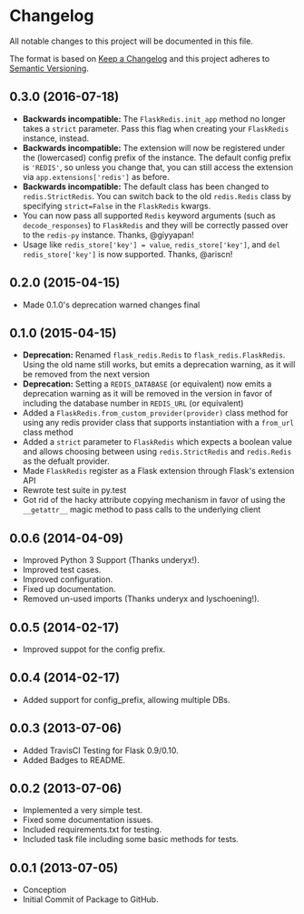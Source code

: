 # Changelog

All notable changes to this project will be documented in this file.

The format is based on [Keep a Changelog](http://keepachangelog.com/en/1.0.0/)
and this project adheres to [Semantic Versioning](http://semver.org/spec/v2.0.0.html).

## 0.3.0 (2016-07-18)

  - **Backwards incompatible:** The `FlaskRedis.init_app` method no
    longer takes a `strict` parameter. Pass this flag when creating your
    `FlaskRedis` instance, instead.
  - **Backwards incompatible:** The extension will now be registered
    under the (lowercased) config prefix of the instance. The default
    config prefix is `'REDIS'`, so unless you change that, you can still
    access the extension via `app.extensions['redis']` as before.
  - **Backwards incompatible:** The default class has been changed to
    `redis.StrictRedis`. You can switch back to the old `redis.Redis`
    class by specifying `strict=False` in the `FlaskRedis` kwargs.
  - You can now pass all supported `Redis` keyword arguments (such as
    `decode_responses`) to `FlaskRedis` and they will be correctly
    passed over to the `redis-py` instance. Thanks, @giyyapan\!
  - Usage like `redis_store['key'] = value`, `redis_store['key']`, and
    `del redis_store['key']` is now supported. Thanks, @ariscn\!

## 0.2.0 (2015-04-15)

  - Made 0.1.0's deprecation warned changes final

## 0.1.0 (2015-04-15)

  - **Deprecation:** Renamed `flask_redis.Redis` to
    `flask_redis.FlaskRedis`. Using the old name still works, but emits
    a deprecation warning, as it will be removed from the next version
  - **Deprecation:** Setting a `REDIS_DATABASE` (or equivalent) now
    emits a deprecation warning as it will be removed in the version in
    favor of including the database number in `REDIS_URL` (or
    equivalent)
  - Added a `FlaskRedis.from_custom_provider(provider)` class method for
    using any redis provider class that supports instantiation with a
    `from_url` class method
  - Added a `strict` parameter to `FlaskRedis` which expects a boolean
    value and allows choosing between using `redis.StrictRedis` and
    `redis.Redis` as the defualt provider.
  - Made `FlaskRedis` register as a Flask extension through Flask's
    extension API
  - Rewrote test suite in py.test
  - Got rid of the hacky attribute copying mechanism in favor of using
    the `__getattr__` magic method to pass calls to the underlying
    client

## 0.0.6 (2014-04-09)

  - Improved Python 3 Support (Thanks underyx\!).
  - Improved test cases.
  - Improved configuration.
  - Fixed up documentation.
  - Removed un-used imports (Thanks underyx and lyschoening\!).

## 0.0.5 (2014-02-17)

  - Improved suppot for the config prefix.

## 0.0.4 (2014-02-17)

  - Added support for config\_prefix, allowing multiple DBs.

## 0.0.3 (2013-07-06)

  - Added TravisCI Testing for Flask 0.9/0.10.
  - Added Badges to README.

## 0.0.2 (2013-07-06)

  - Implemented a very simple test.
  - Fixed some documentation issues.
  - Included requirements.txt for testing.
  - Included task file including some basic methods for tests.

## 0.0.1 (2013-07-05)

  - Conception
  - Initial Commit of Package to GitHub.
